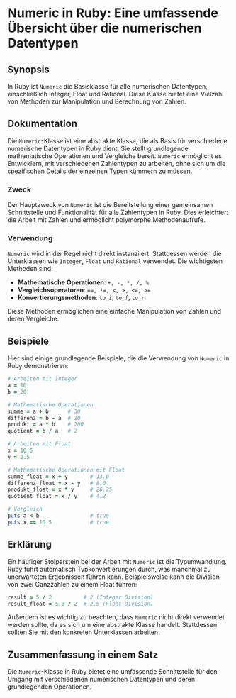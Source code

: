 <!--
Meta Description: # Numeric in Ruby: Eine umfassende Übersicht über die numerischen Datentypen ## Synopsis In Ruby ist `Numeric` die Basisklasse für alle numerischen Da...
Meta Keywords: die, numeric, ruby, und, mit
-->

# Numeric in Ruby: Eine umfassende Übersicht über die numerischen Datentypen

## Synopsis
In Ruby ist `Numeric` die Basisklasse für alle numerischen Datentypen, einschließlich Integer, Float und Rational. Diese Klasse bietet eine Vielzahl von Methoden zur Manipulation und Berechnung von Zahlen.

## Dokumentation
Die `Numeric`-Klasse ist eine abstrakte Klasse, die als Basis für verschiedene numerische Datentypen in Ruby dient. Sie stellt grundlegende mathematische Operationen und Vergleiche bereit. `Numeric` ermöglicht es Entwicklern, mit verschiedenen Zahlentypen zu arbeiten, ohne sich um die spezifischen Details der einzelnen Typen kümmern zu müssen.

### Zweck
Der Hauptzweck von `Numeric` ist die Bereitstellung einer gemeinsamen Schnittstelle und Funktionalität für alle Zahlentypen in Ruby. Dies erleichtert die Arbeit mit Zahlen und ermöglicht polymorphe Methodenaufrufe.

### Verwendung
`Numeric` wird in der Regel nicht direkt instanziiert. Stattdessen werden die Unterklassen wie `Integer`, `Float` und `Rational` verwendet. Die wichtigsten Methoden sind:

- **Mathematische Operationen**: `+, -, *, /, %`
- **Vergleichsoperatoren**: `==, !=, <, >, <=, >=`
- **Konvertierungsmethoden**: `to_i`, `to_f`, `to_r`

Diese Methoden ermöglichen eine einfache Manipulation von Zahlen und deren Vergleiche.

## Beispiele
Hier sind einige grundlegende Beispiele, die die Verwendung von `Numeric` in Ruby demonstrieren:

```ruby
# Arbeiten mit Integer
a = 10
b = 20

# Mathematische Operationen
summe = a + b      # 30
differenz = b - a  # 10
produkt = a * b    # 200
quotient = b / a   # 2

# Arbeiten mit Float
x = 10.5
y = 2.5

# Mathematische Operationen mit Float
summe_float = x + y       # 13.0
differenz_float = x - y   # 8.0
produkt_float = x * y     # 26.25
quotient_float = x / y    # 4.2

# Vergleich
puts a < b                # true
puts x == 10.5            # true
```

## Erklärung
Ein häufiger Stolperstein bei der Arbeit mit `Numeric` ist die Typumwandlung. Ruby führt automatisch Typkonvertierungen durch, was manchmal zu unerwarteten Ergebnissen führen kann. Beispielsweise kann die Division von zwei Ganzzahlen zu einem Float führen:

```ruby
result = 5 / 2          # 2 (Integer Division)
result_float = 5.0 / 2  # 2.5 (Float Division)
```

Außerdem ist es wichtig zu beachten, dass `Numeric` nicht direkt verwendet werden sollte, da es sich um eine abstrakte Klasse handelt. Stattdessen sollten Sie mit den konkreten Unterklassen arbeiten.

## Zusammenfassung in einem Satz
Die `Numeric`-Klasse in Ruby bietet eine umfassende Schnittstelle für den Umgang mit verschiedenen numerischen Datentypen und deren grundlegenden Operationen.